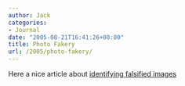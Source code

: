 ```yaml
---
author: Jack
categories:
- Journal
date: "2005-08-21T16:41:26+00:00"
title: Photo Fakery
url: /2005/photo-fakery/
---
```


Here a nice article about [identifying falsified images][1]

 [1]: http://oemagazine.com/fromTheMagazine/jan05/photofakery.html